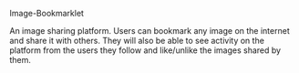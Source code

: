 Image-Bookmarklet

An image sharing platform.
Users can bookmark any image on the internet and share it with others.
They will also be able to see activity on the platform from the users they follow and like/unlike the 
images shared by them.
